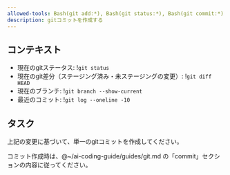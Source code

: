 ```yaml
---
allowed-tools: Bash(git add:*), Bash(git status:*), Bash(git commit:*)
description: gitコミットを作成する
---
```


## コンテキスト

- 現在のgitステータス: !`git status`
- 現在のgit差分（ステージング済み・未ステージングの変更）: !`git diff HEAD`
- 現在のブランチ: !`git branch --show-current`
- 最近のコミット: !`git log --oneline -10`

## タスク

上記の変更に基づいて、単一のgitコミットを作成してください。

コミット作成時は、@~/ai-coding-guide/guides/git.md の「commit」セクションの内容に従ってください。
